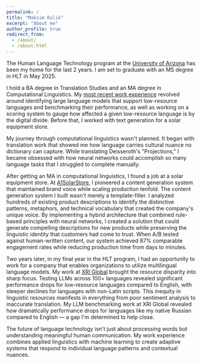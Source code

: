 ```yaml
---
permalink: /
title: "Maksim Kulik"
excerpt: "About me"
author_profile: true
redirect_from: 
  - /about/
  - /about.html
---
```


The Human Language Technology program at the [University of Arizona](https://linguistics.arizona.edu/) has been my home for the last 2 years. I am set to graduate with an MS degree in HLT in May 2025.

I hold a BA degree in Translation Studies and an MA degree in Computational Linguistics. My [most recent work experience](https://h-akston.github.io/portfolio/portfolio-1/) revolved around identifying large language models that support low-resource languages and benchmarking their performance, as well as working on a scoring system to gauge how affected a given low-resource language is by the digital divide. Before that, I worked with text generation for a solar equipment store.

My journey through computational linguistics wasn't planned. It began with translation work that showed me how language carries cultural nuance no dictionary can capture. While translating Deisseroth's "Projections," I became obsessed with how neural networks could accomplish so many language tasks that I struggled to complete manually.

After getting an MA in computational linguistics, I found a job at a solar equipment store. At [A1SolarStore](https://a1solarstore.com/), I pioneered a content generation system that maintained brand voice while scaling production tenfold. The content generation system I built wasn't merely a template-filler. I analyzed hundreds of existing product descriptions to identify the distinctive patterns, metaphors, and technical vocabulary that created the company's unique voice. By implementing a hybrid architecture that combined rule-based principles with neural networks, I created a solution that could generate compelling descriptions for new products while preserving the linguistic identity that customers had come to trust. When A/B tested against human-written content, our system achieved 87% comparable engagement rates while reducing production time from days to minutes.

Two years later, in my final year in the HLT program, I had an opportunity to work for a company that enables organizations to utilize multilingual language models. My work at [XRI Global](https://www.xriglobal.ai/) brought the resource disparity into sharp focus. Testing LLMs across 100+ languages revealed significant performance drops for low-resource languages compared to English, with steeper declines for languages with non-Latin scripts. This inequity in linguistic resources manifests in everything from poor sentiment analysis to inaccurate translation. My LLM benchmarking work at XRI Global revealed how dramatically performance drops for languages like my native Russian compared to English — a gap I'm determined to help close.

The future of language technology isn't just about processing words but understanding meaningful human communication. My work experience combines applied linguistics with machine learning to create adaptive systems that respond to individual language patterns and contextual nuances.

